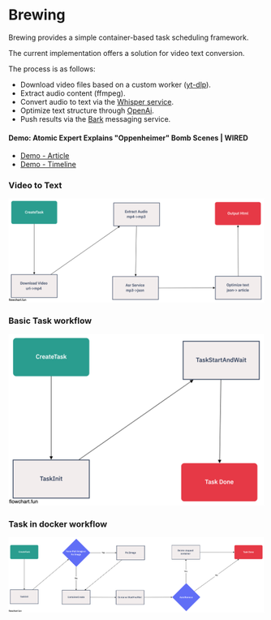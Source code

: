 # Brewing

Brewing provides a simple container-based task scheduling framework. 

The current implementation offers a solution for video text conversion. 

The process is as follows:

- Download video files based on a custom worker ([yt-dlp](https://github.com/yt-dlp/yt-dlp)).
- Extract audio content (ffmpeg).
- Convert audio to text via the [Whisper service](https://github.com/chinaboard/whisperX-service).
- Optimize text structure through [OpenAi](https://platform.openai.com/).
- Push results via the [Bark](https://github.com/Finb/bark-server) messaging service.

#### Demo: Atomic Expert Explains "Oppenheimer" Bomb Scenes | WIRED
- [Demo - Article](https://htmlpreview.github.io/?https://github.com/chinaboard/brewing/blob/master/docs/demo.html)
- [Demo - Timeline](https://htmlpreview.github.io/?https://github.com/chinaboard/brewing/blob/master/docs/demo-timeline.html)

### Video to Text
![Video to Text](https://github.com/chinaboard/brewing/blob/master/docs/assets/v2t-task-flow.png?raw=true)

### Basic Task workflow
![Basic task](https://github.com/chinaboard/brewing/blob/master/docs/assets/basic-task-flow.png?raw=true)

### Task in docker workflow
![Docker task](https://github.com/chinaboard/brewing/blob/master/docs/assets/docekr-task-flow.png?raw=true)
